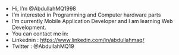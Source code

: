 -  Hi, I’m @AbdullahMQ1998
-  I’m interested in Programming and Computer hardware parts
-  I’m currently Mobile Application Developer and I am learning Web Development.
-  You can contact me in:
-  Linkednin : https://www.linkedin.com/in/abdullahmaq/
-   Twitter : @AbdullahMQ19


<!---
AbdullahMQ1998/AbdullahMQ1998 is a ✨ special ✨ repository because its `README.md` (this file) appears on your GitHub profile.
You can click the Preview link to take a look at your changes.
--->
